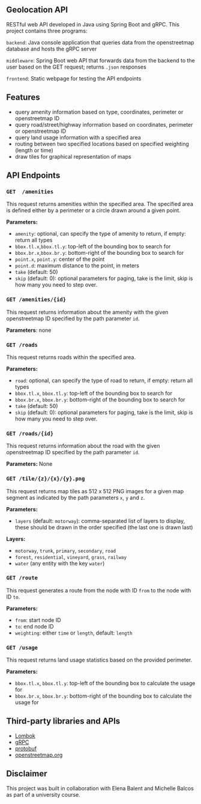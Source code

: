 ## Geolocation API

RESTful web API developed in Java using Spring Boot and gRPC. This project contains three programs:

`backend`: Java console application that queries data from the openstreetmap database and hosts the gRPC server

`middleware`: Spring Boot web API that forwards data from the backend to the user based on the GET request; returns `.json` responses 

`frontend`: Static webpage for testing the API endpoints 



## Features

- query amenity information based on type, coordinates, perimeter or openstreetmap ID
- query road/street/highway information based on coordinates, perimeter or openstreetmap ID
- query land usage information with a specified area
- routing between two specified locations based on specified weighting (length or time)
- draw tiles for graphical representation of maps



## API Endpoints


### `GET  /amenities`

This request returns amenities within the specified area. The specified area is defined either by a perimeter or a circle drawn around a given point. 

**Parameters:**
- `amenity`: optional, can specify the type of amenity to return, if empty: return all types
- `bbox.tl.x`,`bbox.tl.y`: top-left of the bounding box to search for
- `bbox.br.x`,`bbox.br.y`: bottom-right of the bounding box to search for
- `point.x`, `point.y`: center of the point
- `point.d`: maximum distance to the point, in meters
- `take` (default: 50) 
- `skip` (default: 0): optional parameters for paging, take is the limit, skip is how many you need to step over.


### `GET /amenities/{id}`

This request returns information about the amenity with the given openstreetmap ID specified by the path parameter `id`. 

**Parameters**: none


### `GET /roads`

This request returns roads within the specified area.

**Parameters:**
- `road`: optional, can specify the type of road to return, if empty: return all types
- `bbox.tl.x`, `bbox.tl.y`: top-left of the bounding box to search for
- `bbox.br.x`, `bbox.br.y`: bottom-right of the bounding box to search for
- `take` (default: 50)
- `skip` (default: 0): optional parameters for paging, take is the limit, skip is how many you need to step over.


### `GET /roads/{id}`

This request returns information about the road with the given openstreetmap ID specified by the path parameter `id`.

**Parameters:** None


### `GET /tile/{z}/{x}/{y}.png`

This request returns map tiles as 512 x 512 PNG images for a given map segment as indicated by the path parameters `x`, `y` and `z`.

**Parameters:**

- `layers` (default: `motorway`): comma-separated list of layers to display, these should be drawn in the order specified (the last one is drawn last)

**Layers:**

- `motorway`, `trunk`, `primary`, `secondary`, `road` 
- `forest`, `residential`, `vineyard`, `grass`, `railway`
- `water` (any entity with the key `water`)


### `GET /route`

This request generates a route from the node with ID `from` to the node with ID `to`.

**Parameters:**
- `from`: start node ID
- `to`: end node ID
- `weighting`: either `time` or `length`, default: `length`


### `GET /usage`

This request returns land usage statistics based on the provided perimeter.

**Parameters:**
- `bbox.tl.x`, `bbox.tl.y`: top-left of the bounding box to calculate the usage for
- `bbox.br.x`, `bbox.br.y`: bottom-right of the bounding box to calculate the usage for



## Third-party libraries and APIs

- [Lombok](https://projectlombok.org/)
- [gRPC](https://grpc.io/)
- [protobuf](https://github.com/protocolbuffers/protobuf)
- [openstreetmap.org](https://www.openstreetmap.org)

## Disclaimer

This project was built in collaboration with Elena Balent and Michelle Balcos as part of a university course.